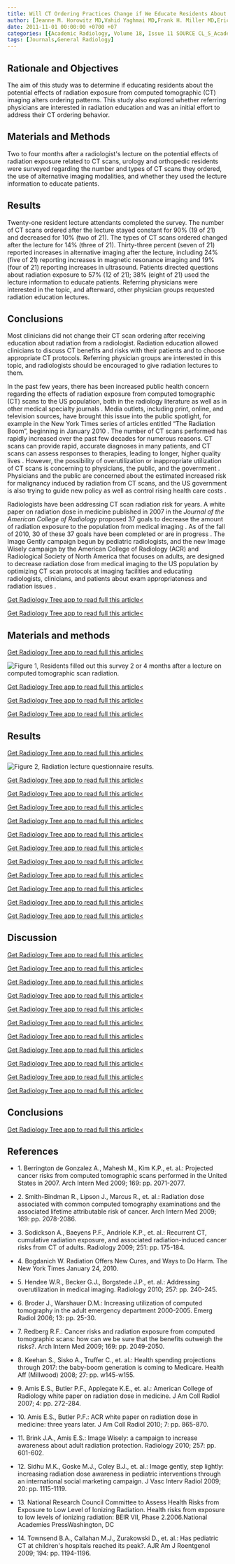 ```yaml
---
title: Will CT Ordering Practices Change if We Educate Residents About the Potential Effects of Radiation Exposure?
author: [Jeanne M. Horowitz MD,Vahid Yaghmai MD,Frank H. Miller MD,Eric J. Russell MD]
date: 2011-11-01 00:00:00 +0700 +07
categories: [{Academic Radiology, Volume 18, Issue 11 SOURCE CL_S_AcademicRadiologyVolume18Issue11 1}]
tags: [Journals,General Radiology]
---
```

## Rationale and Objectives

The aim of this study was to determine if educating residents about the potential effects of radiation exposure from computed tomographic (CT) imaging alters ordering patterns. This study also explored whether referring physicians are interested in radiation education and was an initial effort to address their CT ordering behavior.

## Materials and Methods

Two to four months after a radiologist's lecture on the potential effects of radiation exposure related to CT scans, urology and orthopedic residents were surveyed regarding the number and types of CT scans they ordered, the use of alternative imaging modalities, and whether they used the lecture information to educate patients.

## Results

Twenty-one resident lecture attendants completed the survey. The number of CT scans ordered after the lecture stayed constant for 90% (19 of 21) and decreased for 10% (two of 21). The types of CT scans ordered changed after the lecture for 14% (three of 21). Thirty-three percent (seven of 21) reported increases in alternative imaging after the lecture, including 24% (five of 21) reporting increases in magnetic resonance imaging and 19% (four of 21) reporting increases in ultrasound. Patients directed questions about radiation exposure to 57% (12 of 21); 38% (eight of 21) used the lecture information to educate patients. Referring physicians were interested in the topic, and afterward, other physician groups requested radiation education lectures.

## Conclusions

Most clinicians did not change their CT scan ordering after receiving education about radiation from a radiologist. Radiation education allowed clinicians to discuss CT benefits and risks with their patients and to choose appropriate CT protocols. Referring physician groups are interested in this topic, and radiologists should be encouraged to give radiation lectures to them.

In the past few years, there has been increased public health concern regarding the effects of radiation exposure from computed tomographic (CT) scans to the US population, both in the radiology literature as well as in other medical specialty journals . Media outlets, including print, online, and television sources, have brought this issue into the public spotlight, for example in the New York Times series of articles entitled “The Radiation Boom”, beginning in January 2010 . The number of CT scans performed has rapidly increased over the past few decades for numerous reasons. CT scans can provide rapid, accurate diagnoses in many patients, and CT scans can assess responses to therapies, leading to longer, higher quality lives . However, the possibility of overutilization or inappropriate utilization of CT scans is concerning to physicians, the public, and the government . Physicians and the public are concerned about the estimated increased risk for malignancy induced by radiation from CT scans, and the US government is also trying to guide new policy as well as control rising health care costs .

Radiologists have been addressing CT scan radiation risk for years. A white paper on radiation dose in medicine published in 2007 in the _Journal of the American College of Radiology_ proposed 37 goals to decrease the amount of radiation exposure to the population from medical imaging . As of the fall of 2010, 30 of these 37 goals have been completed or are in progress . The Image Gently campaign begun by pediatric radiologists, and the new Image Wisely campaign by the American College of Radiology (ACR) and Radiological Society of North America that focuses on adults, are designed to decrease radiation dose from medical imaging to the US population by optimizing CT scan protocols at imaging facilities and educating radiologists, clinicians, and patients about exam appropriateness and radiation issues .

[Get Radiology Tree app to read full this article<](https://clinicalpub.com/app)

[Get Radiology Tree app to read full this article<](https://clinicalpub.com/app)

## Materials and methods

[Get Radiology Tree app to read full this article<](https://clinicalpub.com/app)

![Figure 1, Residents filled out this survey 2 or 4 months after a lecture on computed tomographic scan radiation.](https://storage.googleapis.com/dl.dentistrykey.com/clinical/WillCTOrderingPracticesChangeifWeEducateResidentsAboutthePotentialEffectsofRadiationExposure/0_1s20S1076633211003497.jpg)

[Get Radiology Tree app to read full this article<](https://clinicalpub.com/app)

[Get Radiology Tree app to read full this article<](https://clinicalpub.com/app)

[Get Radiology Tree app to read full this article<](https://clinicalpub.com/app)

## Results

[Get Radiology Tree app to read full this article<](https://clinicalpub.com/app)

![Figure 2, Radiation lecture questionnaire results.](https://storage.googleapis.com/dl.dentistrykey.com/clinical/WillCTOrderingPracticesChangeifWeEducateResidentsAboutthePotentialEffectsofRadiationExposure/1_1s20S1076633211003497.jpg)

[Get Radiology Tree app to read full this article<](https://clinicalpub.com/app)

[Get Radiology Tree app to read full this article<](https://clinicalpub.com/app)

[Get Radiology Tree app to read full this article<](https://clinicalpub.com/app)

[Get Radiology Tree app to read full this article<](https://clinicalpub.com/app)

[Get Radiology Tree app to read full this article<](https://clinicalpub.com/app)

[Get Radiology Tree app to read full this article<](https://clinicalpub.com/app)

[Get Radiology Tree app to read full this article<](https://clinicalpub.com/app)

[Get Radiology Tree app to read full this article<](https://clinicalpub.com/app)

[Get Radiology Tree app to read full this article<](https://clinicalpub.com/app)

[Get Radiology Tree app to read full this article<](https://clinicalpub.com/app)

[Get Radiology Tree app to read full this article<](https://clinicalpub.com/app)

## Discussion

[Get Radiology Tree app to read full this article<](https://clinicalpub.com/app)

[Get Radiology Tree app to read full this article<](https://clinicalpub.com/app)

[Get Radiology Tree app to read full this article<](https://clinicalpub.com/app)

[Get Radiology Tree app to read full this article<](https://clinicalpub.com/app)

[Get Radiology Tree app to read full this article<](https://clinicalpub.com/app)

[Get Radiology Tree app to read full this article<](https://clinicalpub.com/app)

[Get Radiology Tree app to read full this article<](https://clinicalpub.com/app)

[Get Radiology Tree app to read full this article<](https://clinicalpub.com/app)

[Get Radiology Tree app to read full this article<](https://clinicalpub.com/app)

[Get Radiology Tree app to read full this article<](https://clinicalpub.com/app)

[Get Radiology Tree app to read full this article<](https://clinicalpub.com/app)

## Conclusions

[Get Radiology Tree app to read full this article<](https://clinicalpub.com/app)

## References

- 1\. Berrington de Gonzalez A., Mahesh M., Kim K.P., et. al.: Projected cancer risks from computed tomographic scans performed in the United States in 2007. Arch Intern Med 2009; 169: pp. 2071-2077.


- 2\. Smith-Bindman R., Lipson J., Marcus R., et. al.: Radiation dose associated with common computed tomography examinations and the associated lifetime attributable risk of cancer. Arch Intern Med 2009; 169: pp. 2078-2086.


- 3\. Sodickson A., Baeyens P.F., Andriole K.P., et. al.: Recurrent CT, cumulative radiation exposure, and associated radiation-induced cancer risks from CT of adults. Radiology 2009; 251: pp. 175-184.


- 4\.  Bogdanich W. Radiation Offers New Cures, and Ways to Do Harm. The New York Times January 24, 2010.


- 5\. Hendee W.R., Becker G.J., Borgstede J.P., et. al.: Addressing overutilization in medical imaging. Radiology 2010; 257: pp. 240-245.


- 6\. Broder J., Warshauer D.M.: Increasing utilization of computed tomography in the adult emergency department 2000-2005. Emerg Radiol 2006; 13: pp. 25-30.


- 7\. Redberg R.F.: Cancer risks and radiation exposure from computed tomographic scans: how can we be sure that the benefits outweigh the risks?. Arch Intern Med 2009; 169: pp. 2049-2050.


- 8\. Keehan S., Sisko A., Truffer C., et. al.: Health spending projections through 2017: the baby-boom generation is coming to Medicare. Health Aff (Millwood) 2008; 27: pp. w145-w155.


- 9\. Amis E.S., Butler P.F., Applegate K.E., et. al.: American College of Radiology white paper on radiation dose in medicine. J Am Coll Radiol 2007; 4: pp. 272-284.


- 10\. Amis E.S., Butler P.F.: ACR white paper on radiation dose in medicine: three years later. J Am Coll Radiol 2010; 7: pp. 865-870.


- 11\. Brink J.A., Amis E.S.: Image Wisely: a campaign to increase awareness about adult radiation protection. Radiology 2010; 257: pp. 601-602.


- 12\. Sidhu M.K., Goske M.J., Coley B.J., et. al.: Image gently, step lightly: increasing radiation dose awareness in pediatric interventions through an international social marketing campaign. J Vasc Interv Radiol 2009; 20: pp. 1115-1119.


- 13\.  National Research Council Committee to Assess Health Risks from Exposure to Low Level of Ionizing Radiation. Health risks from exposure to low levels of ionizing radiation: BEIR VII, Phase 2.2006.National Academies PressWashington, DC


- 14\. Townsend B.A., Callahan M.J., Zurakowski D., et. al.: Has pediatric CT at children's hospitals reached its peak?. AJR Am J Roentgenol 2009; 194: pp. 1194-1196.